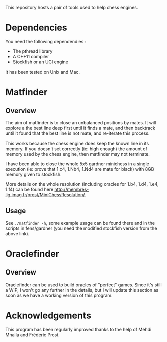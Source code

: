 This repository hosts a pair of tools used to help chess engines.

# Dependencies

You need the following dependendies :

* The pthread library
* A C++11 compiler
* Stockfish or an UCI engine

It has been tested on Unix and Mac.

# Matfinder

## Overview

The aim of matfinder is to close an unbalanced positions by mates.
It will explore a the best line deep first until it finds a mate, and then backtrack until it found that the best line is not mate, and re-iterate this process.

This works because the chess engine does keep the known line in its memory. If you doesn't set correctly (ie: high enough) the amount of memory used by the chess engine, then matfinder may not terminate.

I have been able to close the whole 5x5 gardner minichess in a single execution (ie: prove that 1.c4, 1.Nb4, 1.Nd4 are mate for black) with 8GB memory given to stockfish.

More details on the whole resolution (including oracles for 1.b4, 1.d4, 1.e4, 1.f4) can be found here <http://membres-lig.imag.fr/prost/MiniChessResolution/>.



## Usage
See `./matfinder -h`, some example usage can be found there and in the scripts in fens/gardner (you need the modified stockfish version from the above link).

# Oraclefinder

## Overview

Oraclefinder can be used to build oracles of "perfect" games. Since it's still a WIP, I won't go any further in the details, but I will update this section as soon as we have a working version of this program.


# Acknowledgements

This program has been regularly improved thanks to the help of Mehdi Mhalla and Frédéric Prost.
